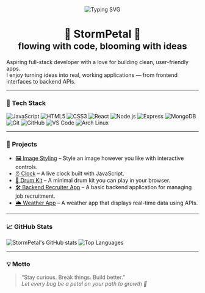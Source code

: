 <!-- <h1 align="center">
  <img src="https://readme-typing-svg.herokuapp.com?font=Fira+Code&size=24&pause=1000&color=87CEEB&center=true&vCenter=true&width=435&lines=Hi+there!+I'm+StormPetal.;Full-stack+developer+in+progress.;Turning+ideas+into+real+apps." alt="Typing SVG" />
</h1>

# 👋 Hi, I'm StormPetal!

Aspiring full-stack developer with a love for building clean, user-friendly apps.  
I enjoy turning ideas into real, working applications — from frontend interfaces to backend APIs.

---

### 🔧 Tech Stack

![JavaScript](https://img.shields.io/badge/-JavaScript-87CEEB?style=for-the-badge&logo=javascript&logoColor=000)
![HTML5](https://img.shields.io/badge/-HTML5-87CEEB?style=for-the-badge&logo=html5&logoColor=fff)
![CSS3](https://img.shields.io/badge/-CSS3-87CEEB?style=for-the-badge&logo=css3)
![React](https://img.shields.io/badge/-React-87CEEB?style=for-the-badge&logo=react&logoColor=000)
![Node.js](https://img.shields.io/badge/-Node.js-87CEEB?style=for-the-badge&logo=node.js&logoColor=fff)
![Express](https://img.shields.io/badge/-Express.js-87CEEB?style=for-the-badge&logo=express&logoColor=fff)
![MongoDB](https://img.shields.io/badge/-MongoDB-87CEEB?style=for-the-badge&logo=mongodb&logoColor=fff)
![Git](https://img.shields.io/badge/-Git-87CEEB?style=for-the-badge&logo=git&logoColor=fff)
![GitHub](https://img.shields.io/badge/-GitHub-87CEEB?style=for-the-badge&logo=github)
![VS Code](https://img.shields.io/badge/-VS%20Code-87CEEB?style=for-the-badge&logo=visual-studio-code)
![Arch Linux](https://img.shields.io/badge/-Arch_Linux-87CEEB?style=for-the-badge&logo=arch-linux&logoColor=white)

---

### 🌟 Projects

- [🖼️ Image Styling](https://silentstorm227.github.io/image-styling/) – Style an image however you like with interactive controls.
- [⏰ Clock](https://silentstorm227.github.io/clock/) – A live clock built with JavaScript.
- [🥁 Drum Kit](https://silentstorm227.github.io/Drum-Kit/) – A minimal drum kit you can play in your browser.
- [🛠️ Backend Recruiter App](https://github.com/SilentStorm227/mini-project-3) – A basic backend application for managing job recruitment.
- [🌦️ Weather App](https://silentstorm227.github.io/weather-app/) – A weather app that displays real-time data using APIs.

---

### 📈 GitHub Stats

![StormPetal's GitHub stats](https://github-readme-stats.vercel.app/api?username=SilentStorm227&show_icons=true&theme=blueberry)
![Top Languages](https://github-readme-stats.vercel.app/api/top-langs/?username=SilentStorm227&layout=compact&theme=blueberry)

---

### 💡 Motto

> “Stay curious. Break things. Build better.” -->


<p align="center">
  <img src="https://readme-typing-svg.herokuapp.com?font=Fira+Code&size=24&pause=1000&color=4285F4&center=true&vCenter=true&width=435&lines=Hi+there!+I'm+StormPetal.;Full-stack+developer+in+progress.;Turning+ideas+into+real+apps." alt="Typing SVG" />
</p>

<h1 align="center">
  🌸 StormPetal 🌸<br>
  <sub>flowing with code, blooming with ideas</sub>
</h1>

Aspiring full-stack developer with a love for building clean, user-friendly apps.  
I enjoy turning ideas into real, working applications — from frontend interfaces to backend APIs.

---

### 🔧 Tech Stack

![JavaScript](https://img.shields.io/badge/-JavaScript-4285F4?style=for-the-badge&logo=javascript&logoColor=fff)
![HTML5](https://img.shields.io/badge/-HTML5-4285F4?style=for-the-badge&logo=html5&logoColor=fff)
![CSS3](https://img.shields.io/badge/-CSS3-4285F4?style=for-the-badge&logo=css3)
![React](https://img.shields.io/badge/-React-4285F4?style=for-the-badge&logo=react&logoColor=fff)
![Node.js](https://img.shields.io/badge/-Node.js-4285F4?style=for-the-badge&logo=node.js&logoColor=fff)
![Express](https://img.shields.io/badge/-Express.js-4285F4?style=for-the-badge&logo=express&logoColor=fff)
![MongoDB](https://img.shields.io/badge/-MongoDB-4285F4?style=for-the-badge&logo=mongodb&logoColor=fff)
![Git](https://img.shields.io/badge/-Git-4285F4?style=for-the-badge&logo=git&logoColor=fff)
![GitHub](https://img.shields.io/badge/-GitHub-4285F4?style=for-the-badge&logo=github)
![VS Code](https://img.shields.io/badge/-VS%20Code-4285F4?style=for-the-badge&logo=visual-studio-code)
![Arch Linux](https://img.shields.io/badge/-Arch_Linux-4285F4?style=for-the-badge&logo=arch-linux&logoColor=white)

---

### 🌟 Projects

- [🖼️ Image Styling](https://silentstorm227.github.io/image-styling/) – Style an image however you like with interactive controls.
- [⏰ Clock](https://silentstorm227.github.io/clock/) – A live clock built with JavaScript.
- [🥁 Drum Kit](https://silentstorm227.github.io/Drum-Kit/) – A minimal drum kit you can play in your browser.
- [🛠️ Backend Recruiter App](https://github.com/SilentStorm227/mini-project-3) – A basic backend application for managing job recruitment.
- [🌦️ Weather App](https://silentstorm227.github.io/weather-app/) – A weather app that displays real-time data using APIs.

---

### 📈 GitHub Stats

![StormPetal's GitHub stats](https://github-readme-stats.vercel.app/api?username=SilentStorm227&show_icons=true&theme=blueberry)
![Top Languages](https://github-readme-stats.vercel.app/api/top-langs/?username=SilentStorm227&layout=compact&theme=blueberry)

---

### 💡 Motto

> “Stay curious. Break things. Build better.”  
> _Let every bug be a petal on your path to growth 🌸_

